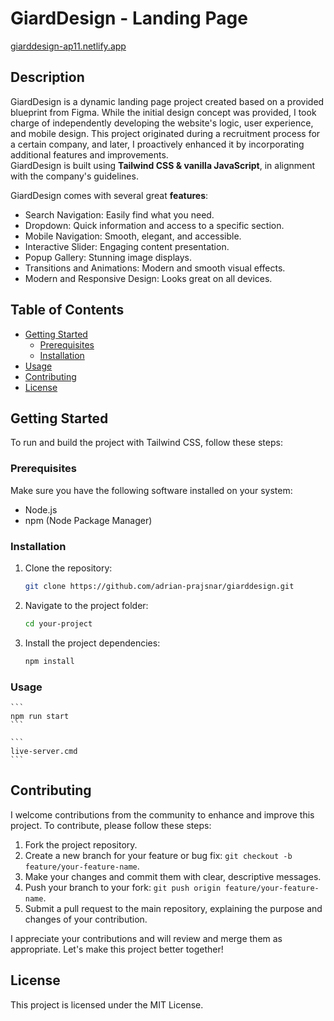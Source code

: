 # GiardDesign - Landing Page

[giarddesign-ap11.netlify.app](https://giarddesign-ap11.netlify.app/)

## Description

GiardDesign is a dynamic landing page project created based on a provided blueprint from Figma. While the initial design concept was provided, I took charge of independently developing the website's logic, user experience, and mobile design. This project originated during a recruitment process for a certain company, and later, I proactively enhanced it by incorporating additional features and improvements. <br>
GiardDesign is built using **Tailwind CSS & vanilla JavaScript**, in alignment with the company's guidelines.

GiardDesign comes with several great **features**:

- Search Navigation: Easily find what you need.
- Dropdown: Quick information and access to a specific section.
- Mobile Navigation: Smooth, elegant, and accessible.
- Interactive Slider: Engaging content presentation.
- Popup Gallery: Stunning image displays.
- Transitions and Animations: Modern and smooth visual effects.
- Modern and Responsive Design: Looks great on all devices.

## Table of Contents

- [Getting Started](#getting-started)
  - [Prerequisites](#prerequisites)
  - [Installation](#installation)
- [Usage](#usage)
- [Contributing](#contributing)
- [License](#license)

## Getting Started

To run and build the project with Tailwind CSS, follow these steps:

### Prerequisites

Make sure you have the following software installed on your system:

- Node.js
- npm (Node Package Manager)

### Installation

1. Clone the repository:

   ```bash
   git clone https://github.com/adrian-prajsnar/giarddesign.git
   ```

2. Navigate to the project folder:

   ```bash
   cd your-project
   ```

3. Install the project dependencies:

   ```bash
   npm install
   ```

### Usage

    ```
    npm run start
    ```

    ```
    live-server.cmd
    ```

## Contributing

I welcome contributions from the community to enhance and improve this project. To contribute, please follow these steps:

1. Fork the project repository.
2. Create a new branch for your feature or bug fix: `git checkout -b feature/your-feature-name`.
3. Make your changes and commit them with clear, descriptive messages.
4. Push your branch to your fork: `git push origin feature/your-feature-name`.
5. Submit a pull request to the main repository, explaining the purpose and changes of your contribution.

I appreciate your contributions and will review and merge them as appropriate. Let's make this project better together!

## License

This project is licensed under the MIT License.
